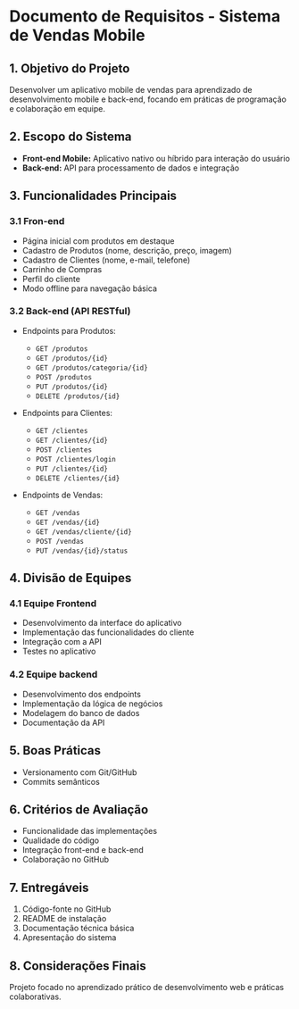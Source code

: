 # Documento de Requisitos - Sistema de Vendas Mobile

## 1. Objetivo do Projeto
Desenvolver um aplicativo mobile de vendas para aprendizado de desenvolvimento mobile e back-end, focando em práticas de programação e colaboração em equipe.

## 2. Escopo do Sistema
- **Front-end Mobile:** Aplicativo nativo ou híbrido para interação do usuário
- **Back-end:** API para processamento de dados e integração

## 3. Funcionalidades Principais

### 3.1 Fron-end
- Página inicial com produtos em destaque
- Cadastro de Produtos (nome, descrição, preço, imagem)
- Cadastro de Clientes (nome, e-mail, telefone)
- Carrinho de Compras
- Perfil do cliente
- Modo offline para navegação básica

### 3.2 Back-end (API RESTful)
- Endpoints para Produtos:
    - `GET /produtos`
    - `GET /produtos/{id}`
    - `GET /produtos/categoria/{id}`
    - `POST /produtos`
    - `PUT /produtos/{id}`
    - `DELETE /produtos/{id}`

- Endpoints para Clientes:
    - `GET /clientes`
    - `GET /clientes/{id}`
    - `POST /clientes`
    - `POST /clientes/login`
    - `PUT /clientes/{id}`
    - `DELETE /clientes/{id}`

- Endpoints de Vendas:
    - `GET /vendas`
    - `GET /vendas/{id}`
    - `GET /vendas/cliente/{id}`
    - `POST /vendas`
    - `PUT /vendas/{id}/status`

## 4. Divisão de Equipes

### 4.1 Equipe Frontend
- Desenvolvimento da interface do aplicativo
- Implementação das funcionalidades do cliente
- Integração com a API
- Testes no aplicativo

### 4.2 Equipe backend
- Desenvolvimento dos endpoints
- Implementação da lógica de negócios
- Modelagem do banco de dados
- Documentação da API

## 5. Boas Práticas
- Versionamento com Git/GitHub
- Commits semânticos

## 6. Critérios de Avaliação
- Funcionalidade das implementações
- Qualidade do código
- Integração front-end e back-end
- Colaboração no GitHub

## 7. Entregáveis
1. Código-fonte no GitHub
2. README de instalação
3. Documentação técnica básica
4. Apresentação do sistema

## 8. Considerações Finais
Projeto focado no aprendizado prático de desenvolvimento web e práticas colaborativas.
